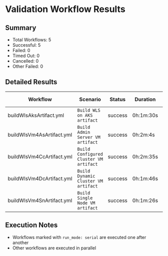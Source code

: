 # Validation Workflow Results

## Summary
- Total Workflows: 5
- Successful: 5
- Failed: 0
- Timed Out: 0
- Cancelled: 0
- Other Failed: 0

## Detailed Results

| Workflow | Scenario | Status | Duration | Run URL |
|----------|----------|---------|-----------|----------|
| buildWlsAksArtifact.yml | `Build WLS on AKS artifact` | success | 0h:1m:30s | [View Run](https://github.com/oracle/weblogic-azure/actions/runs/18252780121) |
| buildWlsVm4AsArtifact.yml | `Build Admin Server VM artifact` | success | 0h:2m:4s | [View Run](https://github.com/oracle/weblogic-azure/actions/runs/18252781096) |
| buildWlsVm4CcArtifact.yml | `Build Configured Cluster VM artifact` | success | 0h:2m:35s | [View Run](https://github.com/oracle/weblogic-azure/actions/runs/18252782068) |
| buildWlsVm4DcArtifact.yml | `Build Dynamic Cluster VM artifact` | success | 0h:1m:46s | [View Run](https://github.com/oracle/weblogic-azure/actions/runs/18252783053) |
| buildWlsVm4SnArtifact.yml | `Build Single Node VM artifact` | success | 0h:1m:26s | [View Run](https://github.com/oracle/weblogic-azure/actions/runs/18252784111) |


## Execution Notes
- Workflows marked with `run_mode: serial` are executed one after another
- Other workflows are executed in parallel
